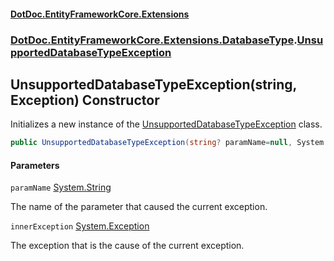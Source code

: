 #### [DotDoc\.EntityFrameworkCore\.Extensions](Home 'Home')
### [DotDoc\.EntityFrameworkCore\.Extensions\.DatabaseType](DotDoc.EntityFrameworkCore.Extensions.DatabaseType 'DotDoc\.EntityFrameworkCore\.Extensions\.DatabaseType').[UnsupportedDatabaseTypeException](UnsupportedDatabaseTypeException 'DotDoc\.EntityFrameworkCore\.Extensions\.DatabaseType\.UnsupportedDatabaseTypeException')

## UnsupportedDatabaseTypeException\(string, Exception\) Constructor

Initializes a new instance of the [UnsupportedDatabaseTypeException](UnsupportedDatabaseTypeException 'DotDoc\.EntityFrameworkCore\.Extensions\.DatabaseType\.UnsupportedDatabaseTypeException') class\.

```csharp
public UnsupportedDatabaseTypeException(string? paramName=null, System.Exception? innerException=null);
```
#### Parameters

<a name='DotDoc.EntityFrameworkCore.Extensions.DatabaseType.UnsupportedDatabaseTypeException.UnsupportedDatabaseTypeException(string,System.Exception).paramName'></a>

`paramName` [System\.String](https://learn.microsoft.com/en-us/dotnet/api/system.string 'System\.String')

The name of the parameter that caused the current exception\.

<a name='DotDoc.EntityFrameworkCore.Extensions.DatabaseType.UnsupportedDatabaseTypeException.UnsupportedDatabaseTypeException(string,System.Exception).innerException'></a>

`innerException` [System\.Exception](https://learn.microsoft.com/en-us/dotnet/api/system.exception 'System\.Exception')

The exception that is the cause of the current exception\.